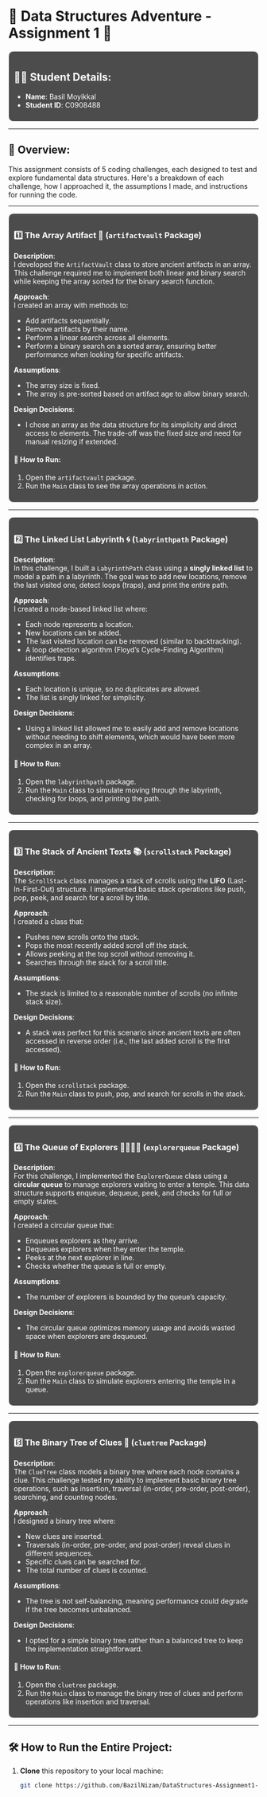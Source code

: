 # 🌟 Data Structures Adventure - Assignment 1 🌟

<div style="border: 1px solid white; padding: 10px; border-radius: 10px; background-color: rgba(0, 0, 0, 0.7); color: white; backdrop-filter: blur(10px);">

## 🧑‍🎓 **Student Details:**
- **Name**: Basil Moyikkal
- **Student ID**: C0908488

</div>

---

## 📜 **Overview:**
This assignment consists of 5 coding challenges, each designed to test and explore fundamental data structures. Here's a breakdown of each challenge, how I approached it, the assumptions I made, and instructions for running the code.

---

<div style="border: 1px solid white; padding: 10px; border-radius: 10px; background-color: rgba(0, 0, 0, 0.7); color: white; backdrop-filter: blur(10px);">

### 1️⃣ The Array Artifact 🏺 (`artifactvault` Package)

**Description**:  
I developed the `ArtifactVault` class to store ancient artifacts in an array. This challenge required me to implement both linear and binary search while keeping the array sorted for the binary search function.

**Approach**:  
I created an array with methods to:
- Add artifacts sequentially.
- Remove artifacts by their name.
- Perform a linear search across all elements.
- Perform a binary search on a sorted array, ensuring better performance when looking for specific artifacts.

**Assumptions**:
- The array size is fixed.
- The array is pre-sorted based on artifact age to allow binary search.

**Design Decisions**:
- I chose an array as the data structure for its simplicity and direct access to elements. The trade-off was the fixed size and need for manual resizing if extended.

#### 🚀 How to Run:
1. Open the `artifactvault` package.
2. Run the `Main` class to see the array operations in action.

</div>

---

<div style="border: 1px solid white; padding: 10px; border-radius: 10px; background-color: rgba(0, 0, 0, 0.7); color: white; backdrop-filter: blur(10px);">

### 2️⃣ The Linked List Labyrinth 🌀 (`labyrinthpath` Package)

**Description**:  
In this challenge, I built a `LabyrinthPath` class using a **singly linked list** to model a path in a labyrinth. The goal was to add new locations, remove the last visited one, detect loops (traps), and print the entire path.

**Approach**:  
I created a node-based linked list where:
- Each node represents a location.
- New locations can be added.
- The last visited location can be removed (similar to backtracking).
- A loop detection algorithm (Floyd’s Cycle-Finding Algorithm) identifies traps.

**Assumptions**:
- Each location is unique, so no duplicates are allowed.
- The list is singly linked for simplicity.

**Design Decisions**:
- Using a linked list allowed me to easily add and remove locations without needing to shift elements, which would have been more complex in an array.

#### 🚀 How to Run:
1. Open the `labyrinthpath` package.
2. Run the `Main` class to simulate moving through the labyrinth, checking for loops, and printing the path.

</div>

---

<div style="border: 1px solid white; padding: 10px; border-radius: 10px; background-color: rgba(0, 0, 0, 0.7); color: white; backdrop-filter: blur(10px);">

### 3️⃣ The Stack of Ancient Texts 📚 (`scrollstack` Package)

**Description**:  
The `ScrollStack` class manages a stack of scrolls using the **LIFO** (Last-In-First-Out) structure. I implemented basic stack operations like push, pop, peek, and search for a scroll by title.

**Approach**:  
I created a class that:
- Pushes new scrolls onto the stack.
- Pops the most recently added scroll off the stack.
- Allows peeking at the top scroll without removing it.
- Searches through the stack for a scroll title.

**Assumptions**:
- The stack is limited to a reasonable number of scrolls (no infinite stack size).

**Design Decisions**:
- A stack was perfect for this scenario since ancient texts are often accessed in reverse order (i.e., the last added scroll is the first accessed).

#### 🚀 How to Run:
1. Open the `scrollstack` package.
2. Run the `Main` class to push, pop, and search for scrolls in the stack.

</div>

---

<div style="border: 1px solid white; padding: 10px; border-radius: 10px; background-color: rgba(0, 0, 0, 0.7); color: white; backdrop-filter: blur(10px);">

### 4️⃣ The Queue of Explorers 🏃‍♂️🏃‍♀️ (`explorerqueue` Package)

**Description**:  
For this challenge, I implemented the `ExplorerQueue` class using a **circular queue** to manage explorers waiting to enter a temple. This data structure supports enqueue, dequeue, peek, and checks for full or empty states.

**Approach**:  
I created a circular queue that:
- Enqueues explorers as they arrive.
- Dequeues explorers when they enter the temple.
- Peeks at the next explorer in line.
- Checks whether the queue is full or empty.

**Assumptions**:
- The number of explorers is bounded by the queue’s capacity.

**Design Decisions**:
- The circular queue optimizes memory usage and avoids wasted space when explorers are dequeued.

#### 🚀 How to Run:
1. Open the `explorerqueue` package.
2. Run the `Main` class to simulate explorers entering the temple in a queue.

</div>

---

<div style="border: 1px solid white; padding: 10px; border-radius: 10px; background-color: rgba(0, 0, 0, 0.7); color: white; backdrop-filter: blur(10px);">

### 5️⃣ The Binary Tree of Clues 🌳 (`cluetree` Package)

**Description**:  
The `ClueTree` class models a binary tree where each node contains a clue. This challenge tested my ability to implement basic binary tree operations, such as insertion, traversal (in-order, pre-order, post-order), searching, and counting nodes.

**Approach**:  
I designed a binary tree where:
- New clues are inserted.
- Traversals (in-order, pre-order, and post-order) reveal clues in different sequences.
- Specific clues can be searched for.
- The total number of clues is counted.

**Assumptions**:
- The tree is not self-balancing, meaning performance could degrade if the tree becomes unbalanced.

**Design Decisions**:
- I opted for a simple binary tree rather than a balanced tree to keep the implementation straightforward.

#### 🚀 How to Run:
1. Open the `cluetree` package.
2. Run the `Main` class to manage the binary tree of clues and perform operations like insertion and traversal.

</div>

---

## 🛠 How to Run the Entire Project:
1. **Clone** this repository to your local machine:
   ```bash
   git clone https://github.com/BazilNizam/DataStructures-Assignment1-BasilMoyikkal
